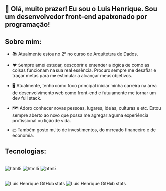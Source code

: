
## 👋 Olá, muito prazer! Eu sou o Luis Henrique. Sou um desenvolvedor front-end apaixonado por programação!


## Sobre mim:

- 📚 Atualmente estou no 2º no curso de Arquitetura de Dados.

- ❤️ Sempre amei estudar, descobrir e entender a lógica de como as coisas funcionam na sua real essência. Procuro sempre me desafiar e traçar metas para me estimular a alcançar meus objetivos.

- 🖥️ Atualmente, tenho como foco principal iniciar minha carreira na área de desenvolvimento web como front-end e futuramente me tornar um dev full stack.

- 🗺️ Adoro conhecer novas pessoas, lugares, ideias, culturas e etc. Estou sempre aberto ao novo que possa me agregar alguma experiência profissional ou lição de vida.

- 💵 Também gosto muito de investimentos, do mercado financeiro e de economia.


## Tecnologias:

<div style='display: inline_block'><br>
    <img aling='center' alt='html5'src='https://img.shields.io/badge/Python-14354C?style=for-the-badge&logo=python&logoColor=white'/>
    <img aling='center' alt='html5'src='https://img.shields.io/badge/Excel-217346?style=for-the-badge&logo=microsoft-excel&logoColor=white'/>
    <img aling='center' alt='html5'src='https://img.shields.io/badge/JavaScript-F7DF1E?style=for-the-badge&logo=javascript&logoColor=black'/>
</div><br>

![Luis Henrique GitHub stats](https://github-readme-stats.vercel.app/api?username=luishenriquebk&show_icons=true&theme=radical)
![Luis Henrique GitHub stats](https://github-readme-stats.vercel.app/api/top-langs/?username=luishenriquebk&layout=compact&langs_count=16&theme=radical)
